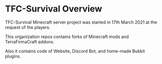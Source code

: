 # TFC-Survival Overview

TFC-Survival Minecraft server project was started in 17th March 2021 at the request of the players.


This organization repos contains forks of Minecraft mods and TerraFirmaCraft addons.

Also it contains code of Website, Discord Bot, and home-made Bukkit plugins.
